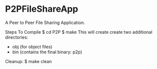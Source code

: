 # P2PFileShareApp
A Peer to Peer File Sharing Application.

Steps To Compile
$ cd P2P
$ make
This will create create two additional directories:
- obj (for object files)
- bin (contains the final binary: p2p)

Cleanup:
$ make clean
